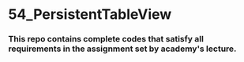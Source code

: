 # 54_PersistentTableView

### This repo contains complete codes that satisfy all requirements in the assignment set by academy's lecture.
